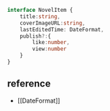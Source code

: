 ```ts
interface NovelItem {
	title:string,
	coverImageURL:string,
	lastEditedTime: DateFormat,
	publish?:{
		like:number,
		view:number
	}
}
```

## reference
- [[DateFormat]]

